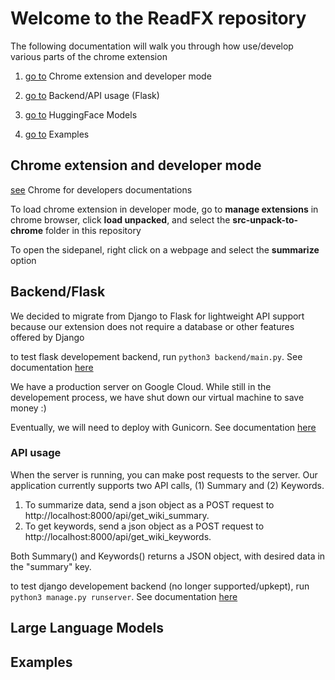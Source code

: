 # Welcome to the ReadFX repository

The following documentation will walk you through how use/develop various parts of the chrome extension
1. [go to](#Chrome-extension-and-developer-mode) Chrome extension and developer mode

2. [go to](#backend/flask) Backend/API usage (Flask)

3. [go to](#large-language-models) HuggingFace Models

4. [go to](#examples) Examples

## Chrome extension and developer mode
[see](https://developer.chrome.com/docs/extensions) Chrome for developers documentations

To load chrome extension in developer mode, go to __manage extensions__ in chrome browser, click __load unpacked__, and select the __src-unpack-to-chrome__ folder in this repository 

To open the sidepanel, right click on a webpage and select the __summarize__ option

## Backend/Flask
We decided to migrate from Django to Flask for lightweight API support because our extension does not require a database or other features offered by Django

to test flask developement backend, run ```python3 backend/main.py```. See documentation [here](https://flask.palletsprojects.com/en/3.0.x/)

We have a production server on Google Cloud. While still in the developement process, we have shut down our virtual machine to save money :)

Eventually, we will need to deploy with Gunicorn. See documentation [here](https://flask.palletsprojects.com/en/3.0.x/deploying/gunicorn/)

### API usage
When the server is running, you can make post requests to the server. Our application currently supports two API calls, (1) Summary and (2) Keywords.
1. To summarize data, send a json object as a POST request to http://localhost:8000/api/get_wiki_summary.
2. To get keywords, send a json object as a POST request to http://localhost:8000/api/get_wiki_keywords.

Both Summary() and Keywords() returns a JSON object, with desired data in the "summary" key.

to test django developement backend (no longer supported/upkept), run ```python3 manage.py runserver```. See documentation [here](https://docs.djangoproject.com/en/5.0/intro/tutorial01/)

## Large Language Models

## Examples

